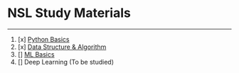 # NSL Study Materials
---

1. [x] [Python Basics ][Python_Basics]
2. [x] [Data Structure & Algorithm ][Data_Structures]
3. [] [ML Basics ][ML_Basics]
4. [] Deep Learning (To be studied)

<!-- all links are here -->
[Python_Basics]: https://github.com/Abdullahil-Mahmud-Arif/nsl-study-materials/tree/main/Python_Basics

[Data_Structures]: https://github.com/Abdullahil-Mahmud-Arif/nsl-study-materials/tree/main/Data_Structures

[ML_Basics]: https://github.com/Abdullahil-Mahmud-Arif/nsl-study-materials/tree/main/ML_Basics
